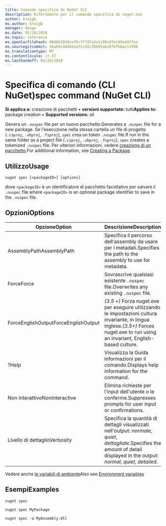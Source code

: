 ```yaml
---
title: Comando specifica di NuGet CLI
description: Riferimento per il comando specifica di nuget.exe
author: kraigb
ms.author: kraigb
manager: douge
ms.date: 01/18/2018
ms.topic: reference
ms.openlocfilehash: 68d661030ce7bcff7d7a3a1c96c07e149ad4ffea
ms.sourcegitcommit: 3eab9c4dd41ea7ccd2c28bb5ab16f6fbbec13708
ms.translationtype: MT
ms.contentlocale: it-IT
ms.lasthandoff: 04/26/2018
---
```

# <a name="spec-command-nuget-cli"></a><span data-ttu-id="a7021-103">Specifica di comando (CLI NuGet)</span><span class="sxs-lookup"><span data-stu-id="a7021-103">spec command (NuGet CLI)</span></span>

<span data-ttu-id="a7021-104">**Si applica a:** creazione di pacchetti &bullet; **versioni supportate:** tutti</span><span class="sxs-lookup"><span data-stu-id="a7021-104">**Applies to:** package creation &bullet; **Supported versions:** all</span></span>

<span data-ttu-id="a7021-105">Genera un `.nuspec` file per un nuovo pacchetto.</span><span class="sxs-lookup"><span data-stu-id="a7021-105">Generates a `.nuspec` file for a new package.</span></span> <span data-ttu-id="a7021-106">Se l'esecuzione nella stessa cartella un file di progetto (`.csproj`, `.vbproj`, `.fsproj`), `spec` crea un token `.nuspec` file.</span><span class="sxs-lookup"><span data-stu-id="a7021-106">If run in the same folder as a project file (`.csproj`, `.vbproj`, `.fsproj`), `spec` creates a tokenized `.nuspec` file.</span></span> <span data-ttu-id="a7021-107">Per ulteriori informazioni, vedere [creazione di un pacchetto](../create-packages/creating-a-package.md).</span><span class="sxs-lookup"><span data-stu-id="a7021-107">For additional information, see [Creating a Package](../create-packages/creating-a-package.md).</span></span>

## <a name="usage"></a><span data-ttu-id="a7021-108">Utilizzo</span><span class="sxs-lookup"><span data-stu-id="a7021-108">Usage</span></span>

```cli
nuget spec [<packageID>] [options]
```

<span data-ttu-id="a7021-109">dove `<packageID>` è un identificatore di pacchetto facoltativo per salvare il `.nuspec` file.</span><span class="sxs-lookup"><span data-stu-id="a7021-109">where `<packageID>` is an optional package identifier to save in the `.nuspec` file.</span></span>

## <a name="options"></a><span data-ttu-id="a7021-110">Opzioni</span><span class="sxs-lookup"><span data-stu-id="a7021-110">Options</span></span>

| <span data-ttu-id="a7021-111">Opzione</span><span class="sxs-lookup"><span data-stu-id="a7021-111">Option</span></span> | <span data-ttu-id="a7021-112">Descrizione</span><span class="sxs-lookup"><span data-stu-id="a7021-112">Description</span></span> |
| --- | --- |
| <span data-ttu-id="a7021-113">AssemblyPath</span><span class="sxs-lookup"><span data-stu-id="a7021-113">AssemblyPath</span></span> | <span data-ttu-id="a7021-114">Specifica il percorso dell'assembly da usare per i metadati.</span><span class="sxs-lookup"><span data-stu-id="a7021-114">Specifies the path to the assembly to use for metadata.</span></span> |
| <span data-ttu-id="a7021-115">Force</span><span class="sxs-lookup"><span data-stu-id="a7021-115">Force</span></span> | <span data-ttu-id="a7021-116">Sovrascrive qualsiasi esistente `.nuspec` file.</span><span class="sxs-lookup"><span data-stu-id="a7021-116">Overwrites any existing `.nuspec` file.</span></span> |
| <span data-ttu-id="a7021-117">ForceEnglishOutput</span><span class="sxs-lookup"><span data-stu-id="a7021-117">ForceEnglishOutput</span></span> | <span data-ttu-id="a7021-118">*(3.5 +)*  Forza nuget.exe per eseguire utilizzando le impostazioni cultura invariante, in lingua inglese.</span><span class="sxs-lookup"><span data-stu-id="a7021-118">*(3.5+)* Forces nuget.exe to run using an invariant, English-based culture.</span></span> |
| <span data-ttu-id="a7021-119">?</span><span class="sxs-lookup"><span data-stu-id="a7021-119">Help</span></span> | <span data-ttu-id="a7021-120">Visualizza la Guida informazioni per il comando.</span><span class="sxs-lookup"><span data-stu-id="a7021-120">Displays help information for the command.</span></span> |
| <span data-ttu-id="a7021-121">Non interattivo</span><span class="sxs-lookup"><span data-stu-id="a7021-121">NonInteractive</span></span> | <span data-ttu-id="a7021-122">Elimina richieste per l'input dell'utente o le conferme.</span><span class="sxs-lookup"><span data-stu-id="a7021-122">Suppresses prompts for user input or confirmations.</span></span> |
| <span data-ttu-id="a7021-123">Livello di dettaglio</span><span class="sxs-lookup"><span data-stu-id="a7021-123">Verbosity</span></span> | <span data-ttu-id="a7021-124">Specifica la quantità di dettagli visualizzati nell'output: *normale*, *quiet*, *dettagliate*.</span><span class="sxs-lookup"><span data-stu-id="a7021-124">Specifies the amount of detail displayed in the output: *normal*, *quiet*, *detailed*.</span></span> |

<span data-ttu-id="a7021-125">Vedere anche [le variabili di ambiente](cli-ref-environment-variables.md)</span><span class="sxs-lookup"><span data-stu-id="a7021-125">Also see [Environment variables](cli-ref-environment-variables.md)</span></span>

## <a name="examples"></a><span data-ttu-id="a7021-126">Esempi</span><span class="sxs-lookup"><span data-stu-id="a7021-126">Examples</span></span>

```cli
nuget spec

nuget spec MyPackage

nuget spec -a MyAssembly.dll
```
